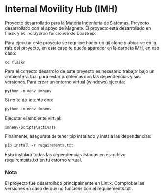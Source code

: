 # Internal Movility Hub (IMH)


Proyecto desarrollado para la Materia Ingenieria de Sistemas. Proyecto desarrollado con el apoyo de Magneto.
El proyecto está desarrollado en Flask y se incluyeron funciones de Boostrap. 

Para ejecutar este proyecto se requiere hacer un git clone y ubicarse en la raiz del proyecto, en este caso te puede aparecer en la carpeta IMH, en ese caso:

    cd flaskr

Para el correcto desarrollo de este proyecto es necesario trabajar bajo un ambiente virtual para evitar problemas con las dependencias y sus versiones.
Para crear un entorno virtual (windows) ejecuta:

    python -m venv imhenv

Si no te da, intenta con:

    python -m venv imhenv
    
Ejecutar el ambiente virtual:

    imhenv\Scripts\activate

Finalmente, asegurate de tener pip instalado y instala las dependencias:

    pip install -r requirements.txt

Esto instalará todas las dependencias listadas en el archivo requirements.txt en tu entorno virtual.

### Nota
El proyecto fue desarrollado principalmente en Linux. Comprobar las versiones en caso de que no funcione con el requirements.txt .



